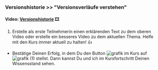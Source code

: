 ### **Versionshistorie >> "Versionsverläufe verstehen"**

#### **Video:**  [Versionshistorie](https://maxeythschulede-my.sharepoint.com/:v:/g/personal/schwaiger_max-eyth-schule_de1/Ef34C4JUfR1Chf2CAgsZlGYBXDgLGDK-dI3Hbdq_4MpQYQ?e=RISff8) 🎞

1.  Erstelle als erste Teilnehmerin einen erklärenden Text zu dem oberen Video oder erstelle ein besseres Video zu dem aktuellen Thema.
Helfe mit den Kurs immer aktuell zu halten! 👍


-   Bestätige Deinen Erfolg, in dem Du den Button ![grafik](https://user-images.githubusercontent.com/78038701/230964845-fc4ace3c-7f16-40ad-8ba1-280b6795fa56.png)
im Kurs auf ![grafik (1)](https://user-images.githubusercontent.com/78038701/230964881-356a6d1e-bd72-4c26-aab5-03a17033ba67.png)
stellst. Dann kannst Du und ich im Kursfortschritt Deinen Wissensstand sehen.

